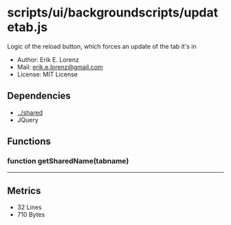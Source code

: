 # scripts/ui/backgroundscripts/updatetab.js


Logic of the reload button, which forces an update of the tab it's in

* Author: Erik E. Lorenz 
* Mail: <erik.e.lorenz@gmail.com>
* License: MIT License


## Dependencies

* <a href="../shared.html">../shared</a>
* JQuery


## Functions

###   function getSharedName(tabname)

---

## Metrics

* 32 Lines
* 710 Bytes

